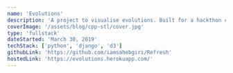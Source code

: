 ```yaml
---
name: 'Evolutions'
description: 'A project to visualise evolutions. Built for a hackthon called HackBencher #3, won 6th position.'
coverImage: '/assets/blog/cpp-stl/cover.jpg'
type: 'fullstack'
dateStarted: 'March 30, 2019'
techStack: ['python', 'django', 'd3']
githubLink: 'https://github.com/iamsahebgiri/Refresh'
hostedLink: 'https://evolutions.herokuapp.com/'
---
```

